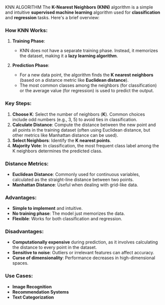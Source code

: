 KNN ALGORITHM
The **K-Nearest Neighbors (KNN)** algorithm is a simple and intuitive **supervised machine learning** algorithm used for **classification** and **regression** tasks. Here's a brief overview:

### How KNN Works:
1. **Training Phase**: 
   - KNN does not have a separate training phase. Instead, it memorizes the dataset, making it a **lazy learning algorithm**.

2. **Prediction Phase**:
   - For a new data point, the algorithm finds the **K nearest neighbors** (based on a distance metric like **Euclidean distance**).
   - The most common classes among the neighbors (for classification) or the average value (for regression) is used to predict the output.
   
### Key Steps:
1. **Choose K**: Select the number of neighbors (**K**). Common choices include odd numbers (e.g., 3, 5) to avoid ties in classification.
2. **Calculate Distance**: Compute the distance between the new point and all points in the training dataset (often using Euclidean distance, but other metrics like Manhattan distance can be used).
3. **Select Neighbors**: Identify the **K nearest points**.
4. **Majority Vote**: In classification, the most frequent class label among the K neighbors determines the predicted class.

### Distance Metrics:
- **Euclidean Distance**: Commonly used for continuous variables, calculated as the straight-line distance between two points.
- **Manhattan Distance**: Useful when dealing with grid-like data.
  
### Advantages:
- **Simple to implement** and intuitive.
- **No training phase**: The model just memorizes the data.
- **Flexible**: Works for both classification and regression.

### Disadvantages:
- **Computationally expensive** during prediction, as it involves calculating the distance to every point in the dataset.
- **Sensitive to noise**: Outliers or irrelevant features can affect accuracy.
- **Curse of dimensionality**: Performance decreases in high-dimensional spaces.

### Use Cases:
- **Image Recognition**
- **Recommendation Systems**
- **Text Categorization**
